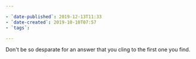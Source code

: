 ```yaml
---

- `date-published`: 2019-12-13T11:33
- `date-created`: 2019-10-10T07:57
- `tags`:

---
```


Don't be so desparate for an answer that you cling to the first one you find.